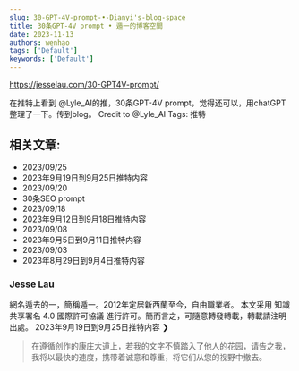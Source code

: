 ```yaml
---
slug: 30-GPT-4V-prompt-•-Dianyi's-blog-space
title: 30条GPT-4V prompt • 遁一的博客空間
date: 2023-11-13
authors: wenhao
tags: ['Default']
keywords: ['Default']
---
```

https://jesselau.com/30-GPT4V-prompt/ 

在推特上看到 @Lyle_AI的推，30条GPT-4V prompt，觉得还可以，用chatGPT整理了一下。传到blog。 Credit to @Lyle_AI 
Tags:  推特  
## 相关文章:

<!-- truncate -->

- 2023/09/25 
- 2023年9月19日到9月25日推特内容
- 2023/09/20 
- 30条SEO prompt
- 2023/09/18 
- 2023年9月12日到9月18日推特内容
- 2023/09/08 
- 2023年9月5日到9月11日推特内容
- 2023/09/03 
- 2023年8月29日到9月4日推特内容
### Jesse Lau

網名遁去的一，簡稱遁一。2012年定居新西蘭至今，自由職業者。 
本文采用 知識共享署名 4.0 國際許可協議 進行許可。簡而言之，可隨意轉發轉載，轉載請注明出處。 
2023年9月19日到9月25日推特内容 ❯ 



 > 在遵循创作的康庄大道上，若我的文字不慎踏入了他人的花园，请告之我，我将以最快的速度，携带着诚意和尊重，将它们从您的视野中撤去。

